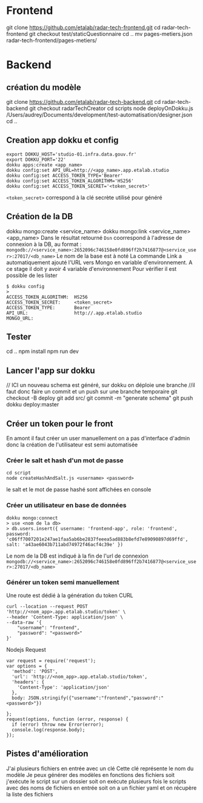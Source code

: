 # Frontend
git clone https://github.com/etalab/radar-tech-frontend.git
cd radar-tech-frontend
git checkout test/staticQuestionnaire
cd ..
mv pages-metiers.json radar-tech-frontend/pages-metiers/

# Backend

## création du modèle
git clone https://github.com/etalab/radar-tech-backend.git
cd radar-tech-backend
git checkout radarTechCreator
cd scripts
node deployOnDokku.js /Users/audrey/Documents/development/test-automatisation/designer.json
cd ..

## Creation app dokku et config
```
export DOKKU_HOST='studio-01.infra.data.gouv.fr'
export DOKKU_PORT='22'
dokku apps:create <app_name>
dokku config:set API_URL=http://<app_name>.app.etalab.studio
dokku config:set ACCESS_TOKEN_TYPE='Bearer'
dokku config:set ACCESS_TOKEN_ALGORITHM='HS256'
dokku config:set ACCESS_TOKEN_SECRET='<token_secret>'
```
`<token_secret>` correspond à la clé secrète utilisé pour généré 

## Création de la DB
dokku mongo:create <service_name>
dokku mongo:link <service_name> <app_name>
Dans le résultat retourné `Dsn` coorrespond à l'adresse de connexion à la DB, au format : `mongodb://<service_name>:2652096c746158e0fd896ff2b7416877@<service_user>:27017/<db_name>`
Le nom de la base est à noté
La commande Link a automatiquement ajouté l'URL vers Mongo en variable d'environnement.
A ce stage il doit y avoir 4 variable d'environnement
Pour vérifier il est possible de les lister
```
$ dokku config
> 
ACCESS_TOKEN_ALGORITHM:  HS256
ACCESS_TOKEN_SECRET:     <token_secret>
ACCESS_TOKEN_TYPE:       Bearer
API_URL:                 http://.app.etalab.studio
MONGO_URL:
```

## Tester
cd ..
npm install
npm run dev

## Lancer l'app sur dokku
// ICI un nouveau schema est généré, sur dokku on déploie une branche
//il faut donc faire un commit et un push sur une branche temporaire
git checkout -B deploy
git add src/
git commit -m "generate schema"
git push dokku deploy:master

## Créer un token pour le front

En amont il faut créer un user manuellement
on a pas d'interface d'admin donc la création de l'utilisateur est semi automatisée

### Créer le salt et hash d'un mot de passe
```
cd script
node createHashAndSalt.js <username> <password>
```
le salt et le mot de passe hashé sont affichées en console

### Créer un utilisateur en base de données 
```
dokku mongo:connect
> use <nom de la db>
> db.users.insert({ username: 'frontend-app', role: 'frontend', password: 'c06ff7007201e247ae1faa5ab6be2837feeea5ad883b8efd7e89090897d69ffd', salt: 'a43ae6043b711abd74972f46acf4c39e' })
```
Le nom de la DB est indiqué à la fin de l'url de connexion `mongodb://<service_name>:2652096c746158e0fd896ff2b7416877@<service_user>:27017/<db_name>`

### Générer un token semi manuellement 
Une route est dédié à la génération du token
CURL
```
curl --location --request POST 'http://<nom_app>.app.etalab.studio/token' \
--header 'Content-Type: application/json' \
--data-raw '{
    "username": "frontend",
    "password": "<password>"
}'
```

Nodejs Request
```
var request = require('request');
var options = {
  'method': 'POST',
  'url': 'http://<nom_app>.app.etalab.studio/token',
  'headers': {
    'Content-Type': 'application/json'
  },
  body: JSON.stringify({"username":"frontend","password":"<password>"})

};
request(options, function (error, response) {
  if (error) throw new Error(error);
  console.log(response.body);
});
```

## Pistes d'amélioration 
J'ai plusieurs fichiers en entrée avec un clé
Cette clé représente le nom du modèle
Je peux générer des modèles en fonctions des fichiers
soit j'exécute le script sur un dossier
soit on exécute plusieurs fois le scripts avec des noms de fichiers en entrée
soit on a un fichier yaml et on récupère la liste des fichiers



